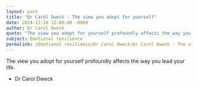 ```yaml
---
layout: post
title: "Dr Carol Dweck - The view you adopt for yourself"
date: 2024-12-28 12:00:00 -0000
author: Dr Carol Dweck
quote: "The view you adopt for yourself profoundly affects the way you lead your life."
subject: Emotional resilience
permalink: /Emotional resilience/Dr Carol Dweck/Dr Carol Dweck - The view you adopt for yourself
---
```


The view you adopt for yourself profoundly affects the way you lead your life.

- Dr Carol Dweck
